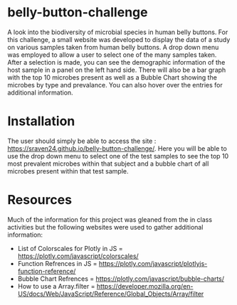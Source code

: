# belly-button-challenge
A look into the biodiversity of microbial species in human belly buttons. For this challenge, a small website was developed to display the data of a study on various samples taken from human belly buttons. A drop down menu was employed to allow a user to select one of the many samples taken.  After a selection is made, you can see the demographic information of the host sample in a panel on the left hand side.  There will also be a bar graph with the top 10 microbes present as well as a Bubble Chart showing the microbes by type and prevalance.  You can also hover over the entries for additional information.

# Installation
The user should simply be able to access the site : https://sraven24.github.io/belly-button-challenge/.  Here you will be able to use the drop down menu to select one of the test samples to see the top 10 most prevalent microbes within that subject and a bubble chart of all microbes present within that test sample.

# Resources
Much of the information for this project was gleaned from the in class activities but the following websites were used to gather additional information:

- List of Colorscales for Plotly in JS = https://plotly.com/javascript/colorscales/
- Function Refrences in JS = https://plotly.com/javascript/plotlyjs-function-reference/
- Bubble Chart Refrences = https://plotly.com/javascript/bubble-charts/
- How to use a Array.filter = https://developer.mozilla.org/en-US/docs/Web/JavaScript/Reference/Global_Objects/Array/filter





